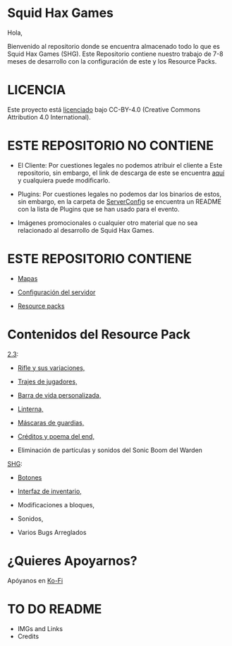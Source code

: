 # Squid Hax Games

Hola,

Bienvenido al repositorio donde se encuentra almacenado todo lo que es Squid Hax Games (SHG).
Este Repositorio contiene nuestro trabajo de 7-8 meses de desarrollo con la configuración de este y los Resource Packs.

# LICENCIA

Este proyecto está [licenciado](https://github.com/WinlandAtlas/SquidHaxGames/blob/main/LICENSE) bajo CC-BY-4.0 (Creative Commons Attribution 4.0 International).

# ESTE REPOSITORIO NO CONTIENE

- El Cliente:
Por cuestiones legales no podemos atribuir el cliente a Este repositorio, sin embargo, el link de descarga de este se encuentra [aquí](https://www.dropbox.com/scl/fi/42b62mc2pdlhs06nwj2li/SHGClient1.zip?rlkey=yqcozwnd3eicafa2lmtmv96fa&dl=1) y cualquiera puede modificarlo.

- Plugins:
Por cuestiones legales no podemos dar los binarios de estos, sin embargo, en la carpeta de [ServerConfig](https://github.com/WinlandAtlas/SquidHaxGames/tree/main/ServerConfig) se encuentra un README con la lista de Plugins que se han usado para el evento.

- Imágenes promocionales o cualquier otro material que no sea relacionado al desarrollo de Squid Hax Games.

# ESTE REPOSITORIO CONTIENE

- [Mapas](https://github.com/WinlandAtlas/SquidHaxGames/tree/main/Maps)

- [Configuración del servidor](https://github.com/WinlandAtlas/SquidHaxGames/tree/main/ServerConfig)

- [Resource packs](https://github.com/WinlandAtlas/SquidHaxGames/tree/main/ResourcePacks)

# Contenidos del Resource Pack

[2.3](https://github.com/WinlandAtlas/SquidHaxGames/blob/main/ResourcePacks/2.3ByPlayxs.zip):

- [Rifle y sus variaciones,](https://github.com/WinlandAtlas/SquidHaxGames/assets/100153287/6ba75644-53c1-4c89-a62c-a005d9b3cfc8)


- [Trajes de jugadores,](https://github.com/WinlandAtlas/SquidHaxGames/assets/100153287/61d8fda6-6044-497f-8c50-55b91189be23)


- [Barra de vida personalizada,](https://github.com/WinlandAtlas/SquidHaxGames/assets/100153287/5bcf650b-f4b6-42e4-93b0-b04311d5e910)


- [Linterna,](https://github.com/WinlandAtlas/SquidHaxGames/assets/100153287/d85e72e6-c5e4-43a5-a9f7-7429eab69271)

- [Máscaras de guardias,](https://github.com/WinlandAtlas/SquidHaxGames/assets/100153287/6c979b5b-e113-42c5-b257-69fad191e5a8)


- [Créditos y poema del end,](https://github.com/WinlandAtlas/SquidHaxGames/assets/100153287/7268c49e-79ab-453c-a7f0-0e582f005ce9)

- Eliminación de partículas y sonidos del Sonic Boom del Warden


[SHG](https://github.com/WinlandAtlas/SquidHaxGames/blob/main/ResourcePacks/shgGuiAndFixesByWincohax.zip):

- [Botones](https://github.com/WinlandAtlas/SquidHaxGames/assets/100153287/57808c8b-05e3-4196-b3f4-983f1e6632a6)

- [Interfaz de inventario,](https://github.com/WinlandAtlas/SquidHaxGames/assets/100153287/0bae108a-affa-4e85-a6c4-aace3b3e4ee5)

- Modificaciones a bloques,

- Sonidos,

- Varios Bugs Arreglados


# ¿Quieres Apoyarnos?

Apóyanos en [Ko-Fi](https://ko-fi.com/wincohax)

# TO DO README
- IMGs and Links
- Credits
